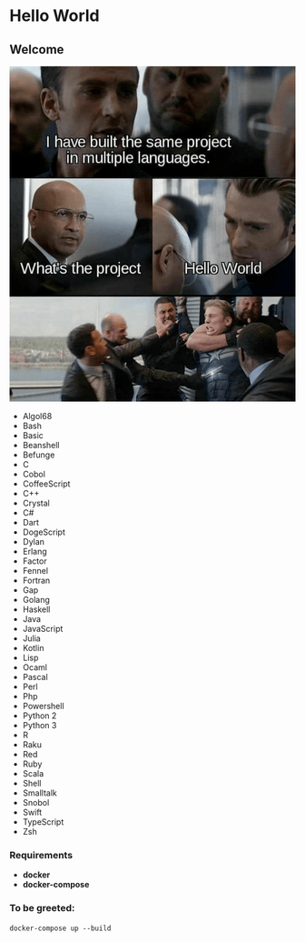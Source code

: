 # Hello World

## Welcome

![image info](./hello_world.png)

- Algol68
- Bash
- Basic
- Beanshell
- Befunge
- C
- Cobol
- CoffeeScript
- C++
- Crystal
- C#
- Dart
- DogeScript
- Dylan
- Erlang
- Factor
- Fennel
- Fortran
- Gap
- Golang
- Haskell
- Java
- JavaScript
- Julia
- Kotlin
- Lisp
- Ocaml
- Pascal
- Perl
- Php
- Powershell
- Python 2
- Python 3
- R
- Raku
- Red
- Ruby
- Scala
- Shell
- Smalltalk
- Snobol
- Swift
- TypeScript
- Zsh

### Requirements
- **docker**
- **docker-compose**

###  To be greeted:
```
docker-compose up --build
```
